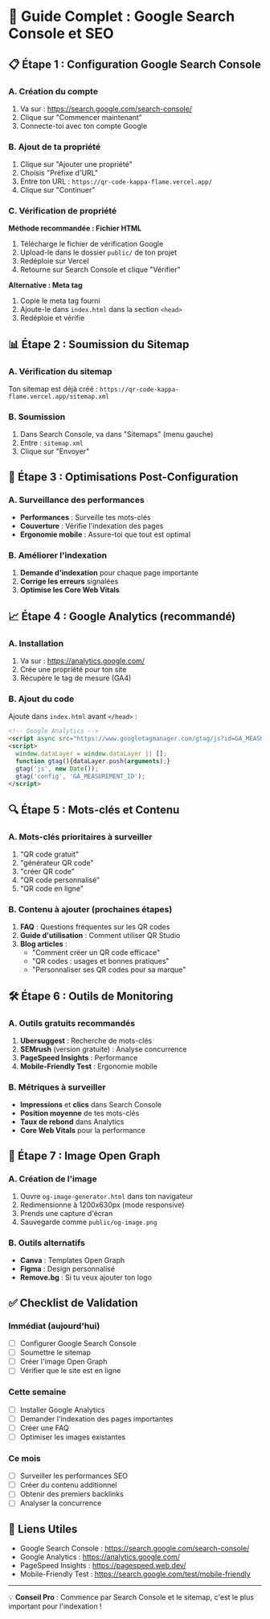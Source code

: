 # 🚀 Guide Complet : Google Search Console et SEO

## 📋 **Étape 1 : Configuration Google Search Console**

### **A. Création du compte**
1. Va sur : https://search.google.com/search-console/
2. Clique sur "Commencer maintenant"
3. Connecte-toi avec ton compte Google

### **B. Ajout de ta propriété**
1. Clique sur "Ajouter une propriété"
2. Choisis "Préfixe d'URL"
3. Entre ton URL : `https://qr-code-kappa-flame.vercel.app/`
4. Clique sur "Continuer"

### **C. Vérification de propriété**
**Méthode recommandée : Fichier HTML**
1. Télécharge le fichier de vérification Google
2. Upload-le dans le dossier `public/` de ton projet
3. Redéploie sur Vercel
4. Retourne sur Search Console et clique "Vérifier"

**Alternative : Meta tag**
1. Copie le meta tag fourni
2. Ajoute-le dans `index.html` dans la section `<head>`
3. Redéploie et vérifie

## 📊 **Étape 2 : Soumission du Sitemap**

### **A. Vérification du sitemap**
Ton sitemap est déjà créé : `https://qr-code-kappa-flame.vercel.app/sitemap.xml`

### **B. Soumission**
1. Dans Search Console, va dans "Sitemaps" (menu gauche)
2. Entre : `sitemap.xml`
3. Clique sur "Envoyer"

## 🎯 **Étape 3 : Optimisations Post-Configuration**

### **A. Surveillance des performances**
- **Performances** : Surveille tes mots-clés
- **Couverture** : Vérifie l'indexation des pages
- **Ergonomie mobile** : Assure-toi que tout est optimal

### **B. Améliorer l'indexation**
1. **Demande d'indexation** pour chaque page importante
2. **Corrige les erreurs** signalées
3. **Optimise les Core Web Vitals**

## 📈 **Étape 4 : Google Analytics (recommandé)**

### **A. Installation**
1. Va sur : https://analytics.google.com/
2. Crée une propriété pour ton site
3. Récupère le tag de mesure (GA4)

### **B. Ajout du code**
Ajoute dans `index.html` avant `</head>` :
```html
<!-- Google Analytics -->
<script async src="https://www.googletagmanager.com/gtag/js?id=GA_MEASUREMENT_ID"></script>
<script>
  window.dataLayer = window.dataLayer || [];
  function gtag(){dataLayer.push(arguments);}
  gtag('js', new Date());
  gtag('config', 'GA_MEASUREMENT_ID');
</script>
```

## 🔍 **Étape 5 : Mots-clés et Contenu**

### **A. Mots-clés prioritaires à surveiller**
1. "QR code gratuit"
2. "générateur QR code"
3. "créer QR code"
4. "QR code personnalisé"
5. "QR code en ligne"

### **B. Contenu à ajouter (prochaines étapes)**
1. **FAQ** : Questions fréquentes sur les QR codes
2. **Guide d'utilisation** : Comment utiliser QR Studio
3. **Blog articles** :
   - "Comment créer un QR code efficace"
   - "QR codes : usages et bonnes pratiques"
   - "Personnaliser ses QR codes pour sa marque"

## 🛠 **Étape 6 : Outils de Monitoring**

### **A. Outils gratuits recommandés**
1. **Ubersuggest** : Recherche de mots-clés
2. **SEMrush** (version gratuite) : Analyse concurrence
3. **PageSpeed Insights** : Performance
4. **Mobile-Friendly Test** : Ergonomie mobile

### **B. Métriques à surveiller**
- **Impressions** et **clics** dans Search Console
- **Position moyenne** de tes mots-clés
- **Taux de rebond** dans Analytics
- **Core Web Vitals** pour la performance

## 🎨 **Étape 7 : Image Open Graph**

### **A. Création de l'image**
1. Ouvre `og-image-generator.html` dans ton navigateur
2. Redimensionne à 1200x630px (mode responsive)
3. Prends une capture d'écran
4. Sauvegarde comme `public/og-image.png`

### **B. Outils alternatifs**
- **Canva** : Templates Open Graph
- **Figma** : Design personnalisé
- **Remove.bg** : Si tu veux ajouter ton logo

## ✅ **Checklist de Validation**

### **Immédiat (aujourd'hui)**
- [ ] Configurer Google Search Console
- [ ] Soumettre le sitemap
- [ ] Créer l'image Open Graph
- [ ] Vérifier que le site est en ligne

### **Cette semaine**
- [ ] Installer Google Analytics
- [ ] Demander l'indexation des pages importantes
- [ ] Créer une FAQ
- [ ] Optimiser les images existantes

### **Ce mois**
- [ ] Surveiller les performances SEO
- [ ] Créer du contenu additionnel
- [ ] Obtenir des premiers backlinks
- [ ] Analyser la concurrence

## 🔗 **Liens Utiles**
- Google Search Console : https://search.google.com/search-console/
- Google Analytics : https://analytics.google.com/
- PageSpeed Insights : https://pagespeed.web.dev/
- Mobile-Friendly Test : https://search.google.com/test/mobile-friendly

---

💡 **Conseil Pro** : Commence par Search Console et le sitemap, c'est le plus important pour l'indexation !
